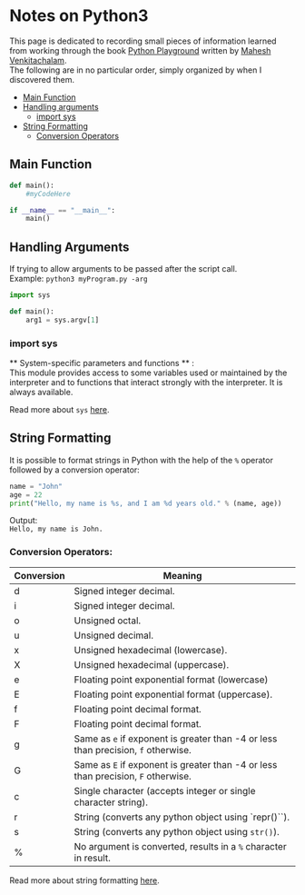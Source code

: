 # Notes on Python3 #
This page is dedicated to recording small pieces of information learned from
working through the book [Python Playground](https://www.amazon.com/Python-Playground-Projects-Curious-Programmer/dp/1593276044)
written by [Mahesh Venkitachalam](https://in.linkedin.com/in/mkvenkit).  
The following are in no particular order, simply organized by when I discovered them.

* [Main Function](#main-function)
* [Handling arguments](#handling-arguments)
   * [import sys](#import-sys)
* [String Formatting](#string-formatting)
   * [Conversion Operators](#conversion-operators)

## Main Function ##
```python
def main():
	#myCodeHere

if __name__ == "__main__":
	main()
```

## Handling Arguments ##
If trying to allow arguments to be passed after the script call.  
Example: `python3 myProgram.py -arg`
```python
import sys

def main():
	arg1 = sys.argv[1]
```

### import sys ###
** System-specific parameters and functions ** :  
This module provides access to some variables used or maintained by the interpreter and to functions that interact strongly with the interpreter. It is always available.

Read more about `sys` [here](https://docs.python.org/2/library/sys.html).

## String Formatting ##
It is possible to format strings in Python with the help of the `%` operator followed by
a conversion operator:
```python
name = "John"
age = 22
print("Hello, my name is %s, and I am %d years old." % (name, age))
```
Output:  
`Hello, my name is John.`

### Conversion Operators: ###
| Conversion | Meaning |
| --- | --- |
| d | Signed integer decimal. |
| i | Signed integer decimal. |
| o | Unsigned octal. |
| u | Unsigned decimal. |
| x | Unsigned hexadecimal (lowercase). |
| X | Unsigned hexadecimal (uppercase). |
| e | Floating point exponential format (lowercase) |
| E | Floating point exponential format (uppercase). |
| f | Floating point decimal format. |
| F | Floating point decimal format. |
| g | Same as `e` if exponent is greater than -4 or less than precision, `f` otherwise. |
| G | Same as `E` if exponent is greater than -4 or less than precision, `F` otherwise. |
| c | Single character (accepts integer or single character string). |
| r | String (converts any python object using `repr()``). |
| s | String (converts any python object using `str()`). |
| % | No argument is converted, results in a `%` character in result. |

Read more about string formatting [here](https://docs.python.org/2.4/lib/typesseq-strings.html).
